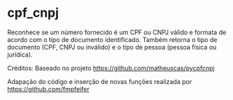 # cpf_cnpj
Reconhece se um número fornecido é um CPF ou CNPJ válido e formata de acordo com o tipo de documento identificado. Também retorna o tipo de documento (CPF, CNPJ ou inválido) e o tipo de pessoa (pessoa física ou jurídica).


Créditos:
Baseado no projeto https://github.com/matheuscas/pycpfcnpj

Adapação do código e inserção de novas funções realizada por https://github.com/fmpfeifer
